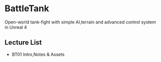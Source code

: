 # BattleTank

Open-world tank-fight with simple AI,terrain and advanced control system in Unreal 4

## Lecture List
* BT01 Intro,Notes & Assets
